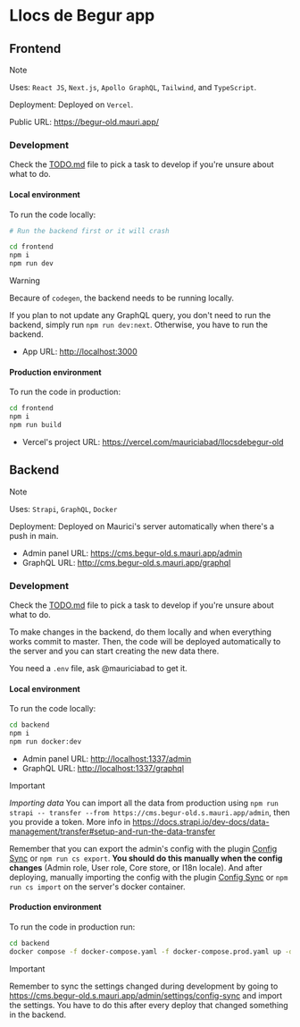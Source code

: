 # Llocs de Begur app

## Frontend

> [!NOTE]
> Uses: `React JS`, `Next.js`, `Apollo GraphQL`, `Tailwind`, and `TypeScript`.
>
> Deployment: Deployed on `Vercel`.

Public URL: <https://begur-old.mauri.app/>

### Development

Check the [TODO.md](./TODO.md) file to pick a task to develop if you're unsure about what to do.

#### Local environment

To run the code locally:

```sh
# Run the backend first or it will crash

cd frontend
npm i
npm run dev
```

> [!WARNING]
> Becaure of `codegen`, the backend needs to be running locally.
>
> If you plan to not update any GraphQL query, you don't need to run the backend, simply run `npm run dev:next`. Otherwise, you have to run the backend.

- App URL: <http://localhost:3000>

#### Production environment

To run the code in production:

```sh
cd frontend
npm i
npm run build
```

- Vercel's project URL: <https://vercel.com/mauriciabad/llocsdebegur-old>

## Backend

> [!NOTE]
> Uses: `Strapi`, `GraphQL`, `Docker`
>
> Deployment: Deployed on Maurici's server automatically when there's a push in main.

- Admin panel URL: <https://cms.begur-old.s.mauri.app/admin>
- GraphQL URL: <http://cms.begur-old.s.mauri.app/graphql>

### Development

Check the [TODO.md](./TODO.md) file to pick a task to develop if you're unsure about what to do.

To make changes in the backend, do them locally and when everything works commit to master. Then, the code will be deployed automatically to the server and you can start creating the new data there.

You need a `.env` file, ask @mauriciabad to get it.

#### Local environment

To run the code locally:

```sh
cd backend
npm i
npm run docker:dev
```

- Admin panel URL: <http://localhost:1337/admin>
- GraphQL URL: <http://localhost:1337/graphql>

> [!IMPORTANT]
> *Importing data*
> You can import all the data from production using `npm run strapi -- transfer --from https://cms.begur-old.s.mauri.app/admin`, then you provide a token. More info in <https://docs.strapi.io/dev-docs/data-management/transfer#setup-and-run-the-data-transfer>
>
> Remember that you can export the admin's config with the plugin [Config Sync](https://market.strapi.io/plugins/strapi-plugin-config-sync) or `npm run cs export`. **You should do this manually when the config changes** (Admin role, User role, Core store, or I18n locale). And after deploying, manually importing the config with the plugin [Config Sync](https://market.strapi.io/plugins/strapi-plugin-config-sync) or `npm run cs import` on the server's docker container.

#### Production environment

To run the code in production run:

```sh
cd backend
docker compose -f docker-compose.yaml -f docker-compose.prod.yaml up -d --build
```

> [!IMPORTANT]
> Remember to sync the settings changed during development by going to <https://cms.begur-old.s.mauri.app/admin/settings/config-sync> and import the settings. You have to do this after every deploy that changed something in the backend.
